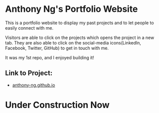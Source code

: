 # Anthony Ng's Portfolio Website

This is a portfolio website to display my past projects and to let people to easily connect with me.

Visitors are able to click on the projects which opens the project in a new tab. They are also able to click on the social-media icons(LinkedIn, Facebook, Twitter, GitHub) to get in touch with me.

It was my 1st repo, and I enjoyed building it!

## Link to Project:
* [anthony-ng.github.io](https://anthony-ng.github.io)

# Under Construction Now
